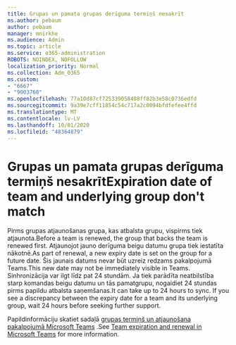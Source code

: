 ```yaml
---
title: Grupas un pamata grupas derīguma termiņš nesakrīt
ms.author: pebaum
author: pebaum
manager: mnirkhe
ms.audience: Admin
ms.topic: article
ms.service: o365-administration
ROBOTS: NOINDEX, NOFOLLOW
localization_priority: Normal
ms.collection: Adm_O365
ms.custom:
- "6667"
- "9003760"
ms.openlocfilehash: 77a10d87cf725339058408ff82b3e58c0736edfd
ms.sourcegitcommit: 9a39e7cff11854c54c717a2c0094bfdfefee4ffd
ms.translationtype: MT
ms.contentlocale: lv-LV
ms.lasthandoff: 10/01/2020
ms.locfileid: "48364879"
---
```

# <a name="expiration-date-of-team-and-underlying-group-dont-match"></a><span data-ttu-id="b40c5-102">Grupas un pamata grupas derīguma termiņš nesakrīt</span><span class="sxs-lookup"><span data-stu-id="b40c5-102">Expiration date of team and underlying group don't match</span></span>

<span data-ttu-id="b40c5-103">Pirms grupas atjaunošanas grupa, kas atbalsta grupu, vispirms tiek atjaunota.</span><span class="sxs-lookup"><span data-stu-id="b40c5-103">Before a team is renewed, the group that backs the team is renewed first.</span></span> <span data-ttu-id="b40c5-104">Atjaunojot jauno derīguma beigu datumu grupa tiek iestatīta nākotnē.</span><span class="sxs-lookup"><span data-stu-id="b40c5-104">As part of renewal, a new expiry date is set on the group for a future date.</span></span> <span data-ttu-id="b40c5-105">Šis jaunais datums nevar būt uzreiz redzams pakalpojumā Teams.</span><span class="sxs-lookup"><span data-stu-id="b40c5-105">This new date may not be immediately visible in Teams.</span></span> <span data-ttu-id="b40c5-106">Sinhronizācija var ilgt līdz pat 24 stundām. Ja tiek parādīta neatbilstība starp komandas beigu datumu un tās pamatgrupu, nogaidiet 24 stundas pirms papildu atbalsta saņemšanas.</span><span class="sxs-lookup"><span data-stu-id="b40c5-106">It can take up to 24 hours to sync. If you see a discrepancy between the expiry date for a team and its underlying group, wait 24 hours before seeking further support.</span></span>  

<span data-ttu-id="b40c5-107">Papildinformāciju skatiet sadaļā [grupas termiņš un atjaunošana pakalpojumā Microsoft Teams](https://docs.microsoft.com/microsoftteams/team-expiration-renewal)  .</span><span class="sxs-lookup"><span data-stu-id="b40c5-107">See [Team expiration and renewal in Microsoft Teams](https://docs.microsoft.com/microsoftteams/team-expiration-renewal)  for more information.</span></span>
